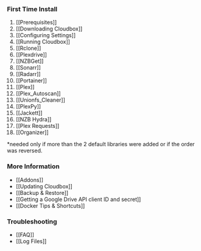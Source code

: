 ### First Time Install ###
1. [[Prerequisites]]
1. [[Downloading Cloudbox]]
1. [[Configuring Settings]]
1. [[Running Cloudbox]]
1. [[Rclone]]
1. [[Plexdrive]]
1. [[NZBGet]]
1. [[Sonarr]]
1. [[Radarr]]
1. [[Portainer]]
1. [[Plex]]
1. [[Plex_Autoscan]]
1. [[Unionfs_Cleaner]]
1. [[PlexPy]]
1. [[Jackett]]
1. [[NZB Hydra]]
1. [[Plex Requests]]
1. [[Organizer]]

*needed only if more than the 2 default libraries were added or if the order was reversed.

### More Information ###
- [[Addons]]
- [[Updating Cloudbox]]
- [[Backup & Restore]]
- [[Getting a Google Drive API client ID and secret]]
- [[Docker Tips & Shortcuts]]

### Troubleshooting ###
- [[FAQ]]
- [[Log Files]]